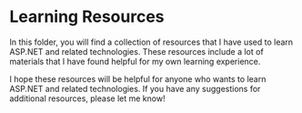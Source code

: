 # Learning Resources
In this folder, you will find a collection of resources that I have used to learn ASP.NET and related technologies. These resources include a lot of materials that I have found helpful for my own learning experience.




I hope these resources will be helpful for anyone who wants to learn ASP.NET and related technologies. If you have any suggestions for additional resources, please let me know!

